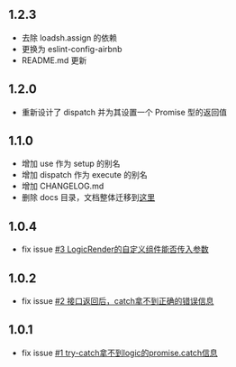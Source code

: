 ## 1.2.3
- 去除 loadsh.assign 的依赖
- 更换为 eslint-config-airbnb
- README.md 更新

## 1.2.0
- 重新设计了 dispatch 并为其设置一个 Promise 型的返回值

## 1.1.0
- 增加 use 作为 setup 的别名
- 增加 dispatch 作为 execute 的别名
- 增加 CHANGELOG.md
- 删除 docs 目录，文档整体迁移到[这里](https://recore.github.io/refast-docs/)

## 1.0.4
- fix issue [#3 LogicRender的自定义组件能否传入参数](https://github.com/recore/refast/issues/3)

## 1.0.2
- fix issue [#2 接口返回后，catch拿不到正确的错误信息](https://github.com/recore/refast/issues/2)

## 1.0.1
- fix issue [#1 try-catch拿不到logic的promise.catch信息](https://github.com/recore/refast/issues/1)
